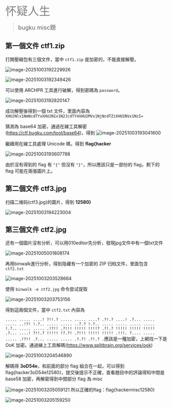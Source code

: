 <span style="color:#808080; font-size:2.5em;">怀疑人生</span>



> <span style="font-size:1.3em;">bugku misc題</span>

## 第一個文件 ctf1.zip

打開壓縮包有三個文件，當中 `ctf1.zip` 是加密的，不能直接解壓。

![image-20251003192229926](https://cdn.jsdelivr.net/gh/CTF-USTB/Panic404-wp-images/images/20251003213657300.png)



![image-20251003192349426](https://cdn.jsdelivr.net/gh/CTF-USTB/Panic404-wp-images/images/20251003213657301.png)

可以使用 ARCHPR 工具進行破解，得到密碼為 `password`。

![image-20251003192820147](https://cdn.jsdelivr.net/gh/CTF-USTB/Panic404-wp-images/images/20251003213657302.png)

成功解壓後得到一個 txt 文件，里面內容為 ``XHU2Nlx1NmNcdTYxXHU2N1x1N2JcdTY4XHU2MVx1NjNcdTZiXHU2NVx1NzI=``

猜測為 base64 加密，通過在線工具解密(https://ctf.bugku.com/tool/base64)，得到 ![image-20251003193041600](https://cdn.jsdelivr.net/gh/CTF-USTB/Panic404-wp-images/images/20251003213657303.png)

繼續用在線工具處理 Unicode 碼，得到 **flag{hacker**

![image-20251003193607788](https://cdn.jsdelivr.net/gh/CTF-USTB/Panic404-wp-images/images/20251003213657304.png)

由於沒有得到的 flag 有 `"{"` 但沒有 `"}"`，所以應該只是一部份的 flag，剩下的 flag 可能在兩張圖片上。

## 第二個文件 ctf3.jpg

扫描二维码(ctf3.jpg)的圖片，得到 **12580}**

![image-20251003194223004](https://cdn.jsdelivr.net/gh/CTF-USTB/Panic404-wp-images/images/20251003213657305.png)

## 第三個文件 ctf2.jpg

还有一個圖片沒有分析，可以用010editor先分析，發現jpg文件中有一個txt文件

![image-20251005001808174](https://cdn.jsdelivr.net/gh/CTF-USTB/Panic404-wp-images/images/20251005002215995.png)

再用binwalk進行分析，得到隐藏有一个加密的 ZIP 归档文件，里面包含 `ctf2.txt`

![image-20251003203528664](https://cdn.jsdelivr.net/gh/CTF-USTB/Panic404-wp-images/images/20251003213657306.png)

使用 `binwalk -e ctf2.jpg` 命令尝试提取

![image-20251003203753156](https://cdn.jsdelivr.net/gh/CTF-USTB/Panic404-wp-images/images/20251003213657307.png)

得到這兩個文件，當中 `ctf2.txt` 內容為

`..... ..... ....! ?!!.? ..... ..... ....? .?!.? ....! .?... ..... .....
..!?! !.?.. ..... ..... ..?.? !.?.. ..... ..... ..... ..... !.?.. .....
..... .!?!! .?!!! !!!!! !!!!? .?!.? !!!!! !!!!! !!!!! .?... ....! ?!!.?
!!!!! !?.?! .?!!! !!!!! !!!!! .!!!. ?.... ..... ..... .!?!! .?... .....
..... .?.?! .?!.? .`應該是一種加密，上網找一下是 OoK 加密。通過線上工具解碼(<https://www.splitbrain.org/services/ook>)

![image-20251003204546890](https://cdn.jsdelivr.net/gh/CTF-USTB/Panic404-wp-images/images/20251003213657308.png)

解碼得 **3oD54e**，和前面的部分 flag 組合在一起，可以得到 flag{hacker3oD54e12580}，提交後提示不正確，查看題目中的評論得知中間是 base58 加密，再解密得到中間部分 flag 為 misc

![image-20251003205059121](https://cdn.jsdelivr.net/gh/CTF-USTB/Panic404-wp-images/images/20251003213657309.png) 所以正確的flag：flag{hackermisc12580}

![image-20251003205159250](https://cdn.jsdelivr.net/gh/CTF-USTB/Panic404-wp-images/images/20251003213657310.png)
